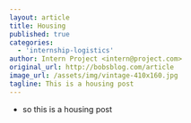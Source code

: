 ```yaml
---
layout: article
title: Housing
published: true
categories:
  - 'internship-logistics'
author: Intern Project <intern@project.com>
original_url: http://bobsblog.com/article
image_url: /assets/img/vintage-410x160.jpg
tagline: This is a housing post
---
```


- so this is a housing post
